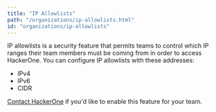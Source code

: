 ```yaml
---
title: "IP Allowlists"
path: "/organizations/ip-allowlists.html"
id: "organizations/ip-allowlists"
---
```


IP allowlists is a security feature that permits teams to control which IP ranges their team members must be coming from in order to access HackerOne. You can configure IP allowlists with these addresses:
* IPv4
* IPv6
* CIDR

[Contact HackerOne](https://support.hackerone.com) if you'd like to enable this feature for your team.  
